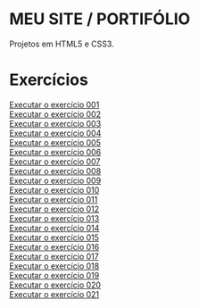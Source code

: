 # MEU SITE / PORTIFÓLIO 

Projetos em HTML5 e CSS3.
 <h1>Exercícios</h1>
<a href="https://lucknoshi.github.io/html_css/exercicios/ex001/">Executar o exercício 001</a><br>
<a href="https://lucknoshi.github.io/html_css/exercicios/ex002/">Executar o exercício 002</a><br>
<a href="https://lucknoshi.github.io/html_css/exercicios/ex003/">Executar o exercício 003</a><br>
<a href="https://lucknoshi.github.io/html_css/exercicios/ex004/">Executar o exercício 004</a><br>
<a href="https://lucknoshi.github.io/html_css/exercicios/ex005/">Executar o exercício 005</a><br>
<a href="https://lucknoshi.github.io/html_css/exercicios/ex006/">Executar o exercício 006</a><br>
<a href="https://lucknoshi.github.io/html_css/exercicios/ex007/">Executar o exercício 007</a><br>
<a href="https://lucknoshi.github.io/html_css/exercicios/ex008/">Executar o exercício 008</a><br>
<a href="https://lucknoshi.github.io/html_css/exercicios/ex009/">Executar o exercício 009</a><br>
<a href="https://lucknoshi.github.io/html_css/exercicios/ex010/">Executar o exercício 010</a><br>
<a href="https://lucknoshi.github.io/html_css/exercicios/ex011/">Executar o exercício 011</a><br>
<a href="https://lucknoshi.github.io/html_css/exercicios/ex012/">Executar o exercício 012</a><br>
<a href="https://lucknoshi.github.io/html_css/exercicios/ex013/">Executar o exercício 013</a><br>
<a href="https://lucknoshi.github.io/html_css/exercicios/ex014/">Executar o exercício 014</a><br>
<a href="https://lucknoshi.github.io/html_css/exercicios/ex015/">Executar o exercício 015</a><br>
<a href="https://lucknoshi.github.io/html_css/exercicios/ex016/">Executar o exercício 016</a><br>
<a href="https://lucknoshi.github.io/html_css/exercicios/ex017/">Executar o exercício 017</a><br>
<a href="https://lucknoshi.github.io/html_css/exercicios/ex018/">Executar o exercício 018</a><br>
<a href="https://lucknoshi.github.io/html_css/exercicios/ex019/">Executar o exercício 019</a><br>
<a href="https://lucknoshi.github.io/html_css/exercicios/ex020/">Executar o exercício 020</a><br>
<a href="https://lucknoshi.github.io/html_css/exercicios/ex021/site.html">Executar o exercício 021</a><br>

